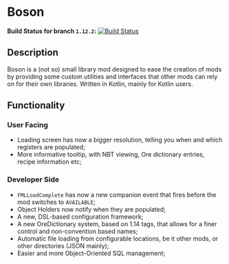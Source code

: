 # Boson
**Build Status for branch `1.12.2`:** [![Build Status](https://travis-ci.org/TheSilkMiner/Boson.svg?branch=1.12.2)](https://travis-ci.org/TheSilkMiner/Boson)

## Description
Boson is a (not so) small library mod designed to ease the creation of mods by providing some custom utilities and interfaces that other mods can rely on for their own libraries.
Written in Kotlin, mainly for Kotlin users.

## Functionality
### User Facing
- Loading screen has now a bigger resolution, telling you when and which registers are populated;
- More informative tooltip, with NBT viewing, Ore dictionary entries, recipe information etc;

### Developer Side
- `FMLLoadComplete` has now a new companion event that fires before the mod switches to `AVAILABLE`;
- Object Holders now notify when they are populated;
- A new, DSL-based configuration framework;
- A new OreDictionary system, based on 1.14 tags, that allows for a finer control and non-convention based names;
- Automatic file loading from configurable locations, be it other mods, or other directories (JSON mainly);
- Easier and more Object-Oriented SQL management;
